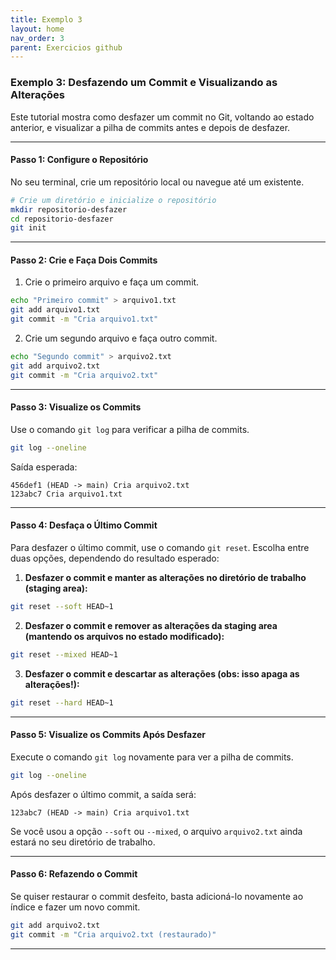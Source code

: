 ```yaml
---
title: Exemplo 3
layout: home
nav_order: 3
parent: Exercicios github
---
```


<!--Don't delete ths script-->
<script src = "https://polyfill.io/v3/polyfill.min.js?features=es6"></script>
<script id = "MathJax-script" async src="https://cdn.jsdelivr.net/npm/mathjax@3/es5/tex-mml-chtml.js"></script>
<!--Don't delete ths script-->

### Exemplo 3: Desfazendo um Commit e Visualizando as Alterações

Este tutorial mostra como desfazer um commit no Git, voltando ao estado anterior, e visualizar a pilha de commits antes e depois de desfazer.

---

#### **Passo 1: Configure o Repositório**
No seu terminal, crie um repositório local ou navegue até um existente. 

```bash
# Crie um diretório e inicialize o repositório
mkdir repositorio-desfazer
cd repositorio-desfazer
git init
```

---

#### **Passo 2: Crie e Faça Dois Commits**
1. Crie o primeiro arquivo e faça um commit.

```bash
echo "Primeiro commit" > arquivo1.txt
git add arquivo1.txt
git commit -m "Cria arquivo1.txt"
```

2. Crie um segundo arquivo e faça outro commit.

```bash
echo "Segundo commit" > arquivo2.txt
git add arquivo2.txt
git commit -m "Cria arquivo2.txt"
```

---

#### **Passo 3: Visualize os Commits**
Use o comando `git log` para verificar a pilha de commits.

```bash
git log --oneline
```

Saída esperada:

```
456def1 (HEAD -> main) Cria arquivo2.txt
123abc7 Cria arquivo1.txt
```

---

#### **Passo 4: Desfaça o Último Commit**
Para desfazer o último commit, use o comando `git reset`. Escolha entre duas opções, dependendo do resultado esperado:

1. **Desfazer o commit e manter as alterações no diretório de trabalho (staging area):**

```bash
git reset --soft HEAD~1
```

2. **Desfazer o commit e remover as alterações da staging area (mantendo os arquivos no estado modificado):**

```bash
git reset --mixed HEAD~1
```

3. **Desfazer o commit e descartar as alterações (obs: isso apaga as alterações!):**

```bash
git reset --hard HEAD~1
```

---

#### **Passo 5: Visualize os Commits Após Desfazer**
Execute o comando `git log` novamente para ver a pilha de commits.

```bash
git log --oneline
```

Após desfazer o último commit, a saída será:

```
123abc7 (HEAD -> main) Cria arquivo1.txt
```

Se você usou a opção `--soft` ou `--mixed`, o arquivo `arquivo2.txt` ainda estará no seu diretório de trabalho.

---

#### **Passo 6: Refazendo o Commit**
Se quiser restaurar o commit desfeito, basta adicioná-lo novamente ao índice e fazer um novo commit.

```bash
git add arquivo2.txt
git commit -m "Cria arquivo2.txt (restaurado)"
```

---
